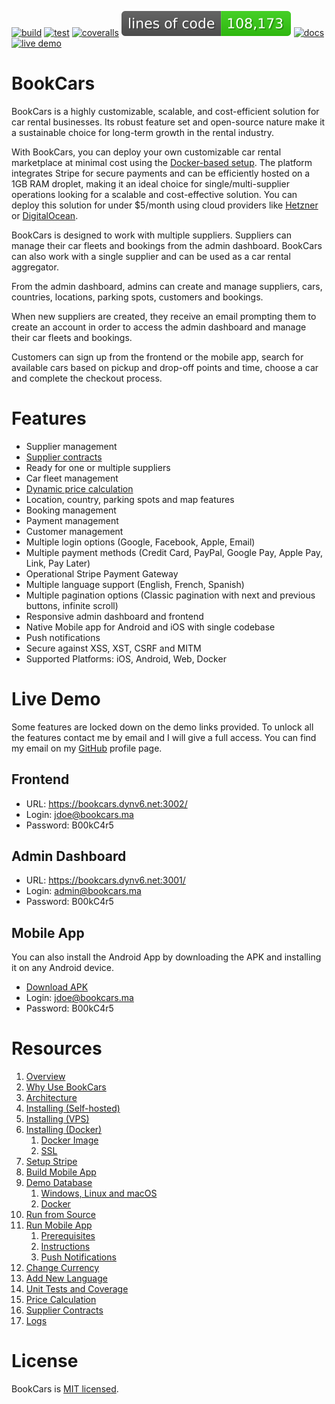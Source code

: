 [![build](https://github.com/aelassas/bookcars/actions/workflows/build.yml/badge.svg)](https://github.com/aelassas/bookcars/actions/workflows/build.yml) [![test](https://github.com/aelassas/bookcars/actions/workflows/test.yml/badge.svg)](https://github.com/aelassas/bookcars/actions/workflows/test.yml) [![coveralls](https://coveralls.io/repos/github/aelassas/bookcars/badge.svg)](https://coveralls.io/github/aelassas/bookcars) [![loc](https://raw.githubusercontent.com/aelassas/bookcars/refs/heads/loc/badge.svg)](https://github.com/aelassas/bookcars/actions/workflows/loc.yml) [![docs](https://img.shields.io/badge/docs-wiki-brightgreen)](https://github.com/aelassas/bookcars/wiki) [![live demo](https://img.shields.io/badge/live-demo-brightgreen)](https://bookcars.dynv6.net:3002/)

<!--
[![docs](https://img.shields.io/badge/docs-wiki-brightgreen)](https://github.com/aelassas/bookcars/wiki)
[![live demo](https://img.shields.io/badge/live-demo-brightgreen)](https://bookcars.dynv6.net:3002/)
[![loc](https://raw.githubusercontent.com/aelassas/bookcars/refs/heads/loc/badge.svg)](https://github.com/aelassas/bookcars/actions/workflows/loc.yml) 
[![tested with jest](https://img.shields.io/badge/tested_with-jest-brightgreen?logo=jest)](https://github.com/jestjs/jest)
[![PRs welcome](https://img.shields.io/badge/PRs-welcome-brightgreen.svg)](https://github.com/aelassas/bookcars/pulls)
[![codecov](https://codecov.io/gh/aelassas/bookcars/graph/badge.svg?token=FSB0H9RDEQ)](https://codecov.io/gh/aelassas/bookcars)
[![codecov](https://img.shields.io/codecov/c/github/aelassas/bookcars?logo=codecov)](https://codecov.io/gh/aelassas/bookcars)
[![coveralls](https://coveralls.io/repos/github/aelassas/bookcars/badge.svg)](https://coveralls.io/github/aelassas/bookcars)
-->

# BookCars

BookCars is a highly customizable, scalable, and cost-efficient solution for car rental businesses. Its robust feature set and open-source nature make it a sustainable choice for long-term growth in the rental industry.

With BookCars, you can deploy your own customizable car rental marketplace at minimal cost using the [Docker-based setup](https://github.com/aelassas/bookcars/wiki/Installing-(Docker)). The platform integrates Stripe for secure payments and can be efficiently hosted on a 1GB RAM droplet, making it an ideal choice for single/multi-supplier operations looking for a scalable and cost-effective solution. You can deploy this solution for under $5/month using cloud providers like [Hetzner](https://www.hetzner.com/cloud/) or [DigitalOcean](https://www.digitalocean.com/pricing/droplets).

BookCars is designed to work with multiple suppliers. Suppliers can manage their car fleets and bookings from the admin dashboard. BookCars can also work with a single supplier and can be used as a car rental aggregator.

From the admin dashboard, admins can create and manage suppliers, cars, countries, locations, parking spots, customers and bookings.

When new suppliers are created, they receive an email prompting them to create an account in order to access the admin dashboard and manage their car fleets and bookings.

Customers can sign up from the frontend or the mobile app, search for available cars based on pickup and drop-off points and time, choose a car and complete the checkout process.

# Features

* Supplier management
* [Supplier contracts](https://github.com/aelassas/bookcars/wiki/Supplier-Contracts)
* Ready for one or multiple suppliers
* Car fleet management
* [Dynamic price calculation](https://github.com/aelassas/bookcars/wiki/Price-Calculation)
* Location, country, parking spots and map features
* Booking management
* Payment management
* Customer management
* Multiple login options (Google, Facebook, Apple, Email)
* Multiple payment methods (Credit Card, PayPal, Google Pay, Apple Pay, Link, Pay Later)
* Operational Stripe Payment Gateway
* Multiple language support (English, French, Spanish)
* Multiple pagination options (Classic pagination with next and previous buttons, infinite scroll)
* Responsive admin dashboard and frontend
* Native Mobile app for Android and iOS with single codebase
* Push notifications
* Secure against XSS, XST, CSRF and MITM
* Supported Platforms: iOS, Android, Web, Docker

# Live Demo

Some features are locked down on the demo links provided. To unlock all the features contact me by email and I will give a full access. You can find my email on my [GitHub](https://github.com/aelassas) profile page.

## Frontend

* URL: https://bookcars.dynv6.net:3002/
* Login: jdoe@bookcars.ma
* Password: B00kC4r5

## Admin Dashboard

* URL: https://bookcars.dynv6.net:3001/
* Login: admin@bookcars.ma
* Password: B00kC4r5

## Mobile App

<!--
You can install the Android app on any Android device.

### Scan this code with a device

Open the Camera app and point it at this code. Then tap the notification that appears.

![QR](https://bookcars.github.io/content/qr-code-4.5.png)

### How to install the Mobile App on Android

* On devices running Android 8.0 (API level 26) and higher, you must navigate to the Install unknown apps system settings screen to enable app installations from a particular location (i.e. the web browser you are downloading the app from).

* On devices running Android 7.1.1 (API level 25) and lower, you should enable the Unknown sources system setting, found in Settings > Security on your device.

### Alternative Way
-->

You can also install the Android App by downloading the APK and installing it on any Android device.

* [Download APK](https://github.com/aelassas/bookcars/releases/download/v4.6/bookcars-4.6.apk)
* Login: jdoe@bookcars.ma
* Password: B00kC4r5

# Resources

1. [Overview](https://github.com/aelassas/bookcars/wiki/Overview)
2. [Why Use BookCars](https://github.com/aelassas/bookcars/wiki/Why-Use-BookCars)
2. [Architecture](https://github.com/aelassas/bookcars/wiki/Architecture)
3. [Installing (Self-hosted)](https://github.com/aelassas/bookcars/wiki/Installing-(Self%E2%80%90hosted))
4. [Installing (VPS)](https://github.com/aelassas/bookcars/wiki/Installing-(VPS))
5. [Installing (Docker)](https://github.com/aelassas/bookcars/wiki/Installing-(Docker))
   1. [Docker Image](https://github.com/aelassas/bookcars/wiki/Installing-(Docker)#docker-image)
   2. [SSL](https://github.com/aelassas/bookcars/wiki/Installing-(Docker)#ssl)
6. [Setup Stripe](https://github.com/aelassas/bookcars/wiki/Setup-Stripe)
7. [Build Mobile App](https://github.com/aelassas/bookcars/wiki/Build-Mobile-App)
8. [Demo Database](https://github.com/aelassas/bookcars/wiki/Demo-Database)
   1. [Windows, Linux and macOS](https://github.com/aelassas/bookcars/wiki/Demo-Database#windows-linux-and-macos)
   2. [Docker](https://github.com/aelassas/bookcars/wiki/Demo-Database#docker)
9. [Run from Source](https://github.com/aelassas/bookcars/wiki/Run-from-Source)
10. [Run Mobile App](https://github.com/aelassas/bookcars/wiki/Run-Mobile-App)
    1. [Prerequisites](https://github.com/aelassas/bookcars/wiki/Run-Mobile-App#prerequisites)
    2. [Instructions](https://github.com/aelassas/bookcars/wiki/Run-Mobile-App#instructions)
    3. [Push Notifications](https://github.com/aelassas/bookcars/wiki/Run-Mobile-App#push-notifications)
11. [Change Currency](https://github.com/aelassas/bookcars/wiki/Change-Currency)
12. [Add New Language](https://github.com/aelassas/bookcars/wiki/Add-New-Language)
13. [Unit Tests and Coverage](https://github.com/aelassas/bookcars/wiki/Unit-Tests-and-Coverage)
14. [Price Calculation](https://github.com/aelassas/bookcars/wiki/Price-Calculation)
15. [Supplier Contracts](https://github.com/aelassas/bookcars/wiki/Supplier-Contracts)
16. [Logs](https://github.com/aelassas/bookcars/wiki/Logs)

# License

BookCars is [MIT licensed](https://github.com/aelassas/bookcars/blob/main/LICENSE).
